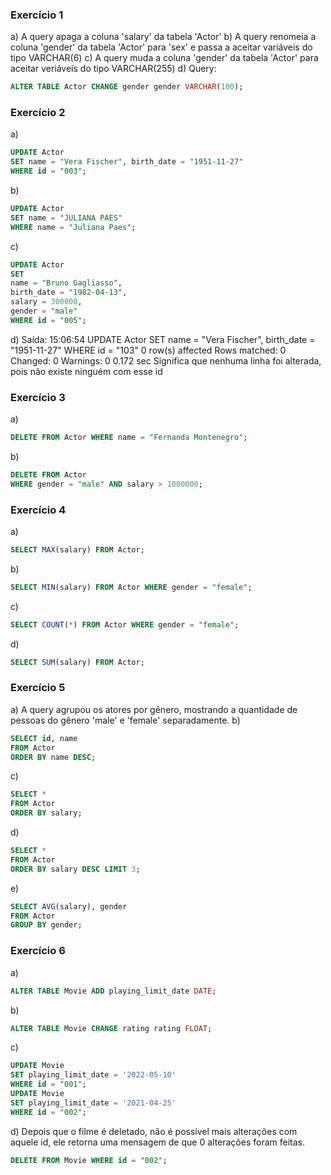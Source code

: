 ### Exercício 1

a) A query apaga a coluna 'salary' da tabela 'Actor'
b) A query renomeia a coluna 'gender' da tabela 'Actor' para 'sex' e passa a aceitar variáveis do tipo VARCHAR(6)
c) A query muda a coluna 'gender' da tabela 'Actor' para aceitar veriáveis do tipo VARCHAR(255) 
d) Query:
```sql
ALTER TABLE Actor CHANGE gender gender VARCHAR(100);
```

### Exercício 2
a)
```sql
UPDATE Actor
SET name = "Vera Fischer", birth_date = "1951-11-27"
WHERE id = "003";
```
b)
```sql
UPDATE Actor
SET name = "JULIANA PAES"
WHERE name = "Juliana Paes";
```
c)
```sql
UPDATE Actor
SET 
name = "Bruno Gagliasso",
birth_date = "1982-04-13",
salary = 300000,
gender = "male"
WHERE id = "005";
```
d) Saída: 15:06:54	UPDATE Actor SET name = "Vera Fischer", birth_date = "1951-11-27" WHERE id = "103"	0 row(s) affected Rows matched: 0  Changed: 0  Warnings: 0	0.172 sec
Significa que nenhuma linha foi alterada, pois não existe ninguém com esse id

### Exercício 3
a)
```sql
DELETE FROM Actor WHERE name = "Fernanda Montenegro";
```
b)
```sql
DELETE FROM Actor
WHERE gender = "male" AND salary > 1000000;
```

### Exercício 4
a)
```sql
SELECT MAX(salary) FROM Actor;
```
b)
```sql
SELECT MIN(salary) FROM Actor WHERE gender = "female";
```
c)
```sql
SELECT COUNT(*) FROM Actor WHERE gender = "female";
```
d)
```sql
SELECT SUM(salary) FROM Actor;
```

### Exercício 5
a) A query agrupou os atores por gênero, mostrando a quantidade de pessoas do gênero 'male' e 'female' separadamente.
b)
```sql
SELECT id, name
FROM Actor
ORDER BY name DESC;
```
c)
```sql
SELECT *
FROM Actor
ORDER BY salary;
```
d)
```sql
SELECT *
FROM Actor
ORDER BY salary DESC LIMIT 3;
```
e)
```sql
SELECT AVG(salary), gender
FROM Actor
GROUP BY gender;
```

### Exercício 6
a)
```sql
ALTER TABLE Movie ADD playing_limit_date DATE;
```
b)
```sql
ALTER TABLE Movie CHANGE rating rating FLOAT;
```
c)
```sql
UPDATE Movie
SET playing_limit_date = '2022-05-10'
WHERE id = "001";
UPDATE Movie
SET playing_limit_date = '2021-04-25'
WHERE id = "002";
```
d) Depois que o filme é deletado, não é possível mais alterações com aquele id, ele retorna uma mensagem de que 0 alterações foram feitas.
```sql
DELETE FROM Movie WHERE id = "002";
```